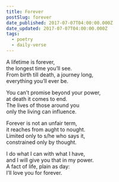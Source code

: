 ```yaml
---
title: Forever
postSlug: forever
date_published: 2017-07-07T04:00:00.000Z
date_updated: 2017-07-07T04:00:00.000Z
tags:
  - poetry
  - daily-verse
---
```


A lifetime is forever,  
the longest time you’ll see.  
From birth till death, a journey long,  
everything you’ll ever be.

You can’t promise beyond your power,  
at death it comes to end.  
The lives of those around you  
only the living can influence.

Forever is not an unfair term,  
it reaches from aught to nought.  
Limited only to s/he who says it,  
constrained only by thought.

I do what I can with what I have,  
and I will give you that in my power.  
A fact of life, plain as day:  
I’ll love you for forever.
